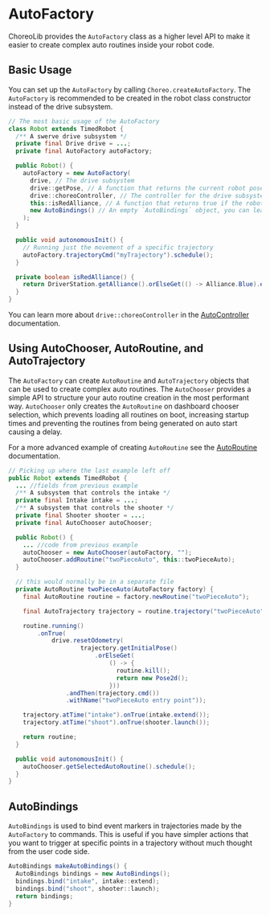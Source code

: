 
# AutoFactory

ChoreoLib provides the `AutoFactory` class as a higher level API to make it easier to create complex auto routines inside your robot code.

## Basic Usage

You can set up the `AutoFactory` by calling `Choreo.createAutoFactory`.
The `AutoFactory` is recommended to be created in the robot class constructor instead of the drive subsystem.

```java
// The most basic usage of the AutoFactory
class Robot extends TimedRobot {
  /** A swerve drive subsystem */
  private final Drive drive = ...;
  private final AutoFactory autoFactory;

  public Robot() {
    autoFactory = new AutoFactory(
      drive, // The drive subsystem
      drive::getPose, // A function that returns the current robot pose
      drive::choreoController, // The controller for the drive subsystem
      this::isRedAlliance, // A function that returns true if the robot is on the red alliance
      new AutoBindings() // An empty `AutoBindings` object, you can learn more below
    );
  }

  public void autonomousInit() {
    // Running just the movement of a specific trajectory
    autoFactory.trajectoryCmd("myTrajectory").schedule();
  }

  private boolean isRedAlliance() {
    return DriverStation.getAlliance().orElseGet(() -> Alliance.Blue).equals(Alliance.Red);
  }
}
```

You can learn more about `drive::choreoController` in the [AutoController](./auto-controller.md) documentation.

## Using AutoChooser, AutoRoutine, and AutoTrajectory

The `AutoFactory` can create `AutoRoutine` and `AutoTrajectory` objects that can be used to create complex auto routines.
The `AutoChooser` provides a simple API to structure your auto routine creation in the most performant way.
`AutoChooser` only creates the `AutoRoutine` on dashboard chooser selection, which prevents loading all routines on boot,
increasing startup times and preventing the routines from being generated on auto start causing a delay.

For a more advanced example of creating `AutoRoutine` see the [AutoRoutine](./auto-routines.md) documentation.

```java
// Picking up where the last example left off
public Robot extends TimedRobot {
  ... //fields from previous example
  /** A subsystem that controls the intake */
  private final Intake intake = ...;
  /** A subsystem that controls the shooter */
  private final Shooter shooter = ...;
  private final AutoChooser autoChooser;

  public Robot() {
    ... //code from previous example
    autoChooser = new AutoChooser(autoFactory, "");
    autoChooser.addRoutine("twoPieceAuto", this::twoPieceAuto);
  }

  // this would normally be in a separate file
  private AutoRoutine twoPieceAuto(AutoFactory factory) {
    final AutoRoutine routine = factory.newRoutine("twoPieceAuto");

    final AutoTrajectory trajectory = routine.trajectory("twoPieceAuto");

    routine.running()
        .onTrue(
            drive.resetOdometry(
                    trajectory.getInitialPose()
                        .orElseGet(
                            () -> {
                              routine.kill();
                              return new Pose2d();
                            }))
                .andThen(trajectory.cmd())
                .withName("twoPieceAuto entry point"));

    trajectory.atTime("intake").onTrue(intake.extend());
    trajectory.atTime("shoot").onTrue(shooter.launch());

    return routine;
  }

  public void autonomousInit() {
    autoChooser.getSelectedAutoRoutine().schedule();
  }
}
```

## AutoBindings

`AutoBindings` is used to bind event markers in trajectories made by the `AutoFactory` to commands.
This is useful if you have simpler actions that you want to trigger at specific points in a trajectory
without much thought from the user code side.

```java
AutoBindings makeAutoBindings() {
  AutoBindings bindings = new AutoBindings();
  bindings.bind("intake", intake::extend);
  bindings.bind("shoot", shooter::launch);
  return bindings;
}
```

